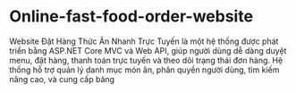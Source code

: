 # Online-fast-food-order-website
Website Đặt Hàng Thức Ăn Nhanh Trực Tuyến là một hệ thống được phát triển bằng ASP.NET Core MVC và Web API, giúp người dùng dễ dàng duyệt menu, đặt hàng, thanh toán trực tuyến và theo dõi trạng thái đơn hàng. Hệ thống hỗ trợ quản lý danh mục món ăn, phân quyền người dùng, tìm kiếm nâng cao, và cung cấp bảng

